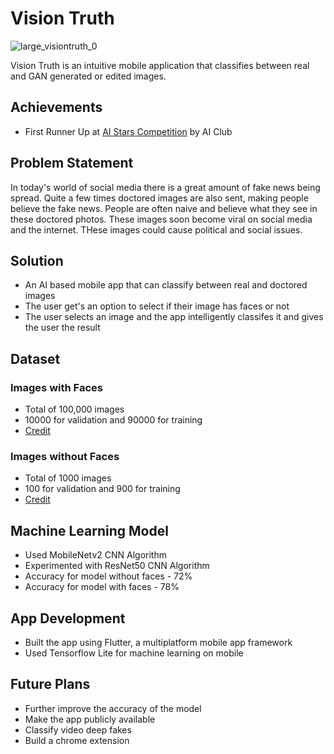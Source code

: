 # Vision Truth
![large_visiontruth_0](https://user-images.githubusercontent.com/83014418/153699208-8a375698-6fda-4fbe-a826-979ca4c77505.png)

Vision Truth is an intuitive mobile application that classifies between real and GAN generated or edited images.

## Achievements

- First Runner Up at [AI Stars Competition](https://youtu.be/KBcNdfY0gQw) by AI Club

## Problem Statement

In today's world of social media there is a great amount of fake news being spread. Quite a few times doctored images are also sent, making people believe the fake news. People are often naive and believe what they see in these doctored photos. These images soon become viral on social media and the internet. THese images could cause political and social issues. 

## Solution

- An AI based mobile app that can classify between real and doctored images
- The user get's an option to select if their image has faces or not
- The user selects an image and the app intelligently classifes it and gives the user the result

## Dataset

### Images with Faces

- Total of 100,000 images
- 10000 for validation and 90000 for training
- [Credit](https://www.kaggle.com/xhlulu/140k-real-and-fake-faces)

### Images without Faces

- Total of 1000 images
- 100 for validation and 900 for training
- [Credit](https://www.sciencedirect.com/science/article/pii/S2352340919312193)

## Machine Learning Model

- Used MobileNetv2 CNN Algorithm
- Experimented with ResNet50 CNN Algorithm
- Accuracy for model without faces - 72%
- Accuracy for model with faces - 78%

## App Development

- Built the app using Flutter, a multiplatform mobile app framework
- Used Tensorflow Lite for machine learning on mobile

## Future Plans

- Further improve the accuracy of the model
- Make the app publicly available
- Classify video deep fakes
- Build a chrome extension
